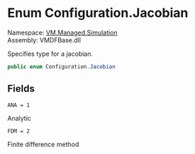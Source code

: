 # Enum Configuration.Jacobian

Namespace: [VM.Managed.Simulation](VM.Managed.Simulation.md)  
Assembly: VMDFBase.dll  

Specifies type for a jacobian.

```csharp
public enum Configuration.Jacobian
```

## Fields

`ANA = 1` 

Analytic



`FDM = 2` 

Finite difference method




